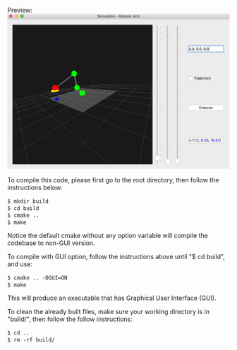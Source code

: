 Preview:
![Preview of simulation's GUI](https://github.com/Pintrue/Simulation/blob/master/rendersteps.png)

To compile this code, please first go to the root directory, then follow the instructions below:

	$ mkdir build
	$ cd build
	$ cmake ..
	$ make


Notice the default cmake without any option variable will compile the codebase to non-GUI version.

To compile with GUI option, follow the instructions above until "$ cd build", and use:

	$ cmake .. -DGUI=ON
	$ make

This will produce an executable that has Graphical User Interface (GUI).


To clean the already built files, make sure your working directory is in "build/", then follow the follow instructions:

	$ cd ..
	$ rm -rf build/


